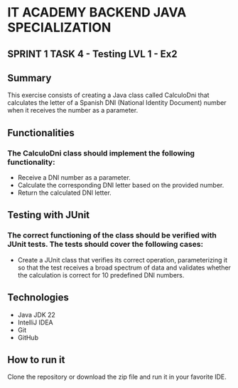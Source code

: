 # IT ACADEMY BACKEND JAVA SPECIALIZATION
## SPRINT 1 TASK 4 - Testing LVL 1 - Ex2

## Summary
This exercise consists of creating a Java class called CalculoDni that calculates the letter of a Spanish DNI (National Identity Document) number when it receives the number as a parameter.
## Functionalities
### The CalculoDni class should implement the following functionality:

- Receive a DNI number as a parameter.
- Calculate the corresponding DNI letter based on the provided number.
- Return the calculated DNI letter.

## Testing with JUnit
### The correct functioning of the class should be verified with JUnit tests. The tests should cover the following cases:

- Create a JUnit class that verifies its correct operation, parameterizing it so that the test receives a broad spectrum of data and validates whether the calculation is correct for 10 predefined DNI numbers.

## Technologies

- Java JDK 22
- IntelliJ IDEA
- Git
- GitHub


## How to run it
Clone the repository or download the zip file and run it in your favorite IDE.

